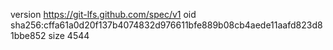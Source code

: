 version https://git-lfs.github.com/spec/v1
oid sha256:cffa61a0d20f137b4074832d976611bfe889b08cb4aede11aafd823d81bbe852
size 4544
